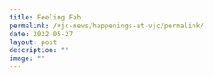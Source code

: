 ```yaml
---
title: Feeling Fab
permalink: /vjc-news/happenings-at-vjc/permalink/
date: 2022-05-27
layout: post
description: ""
image: ""
---
```

